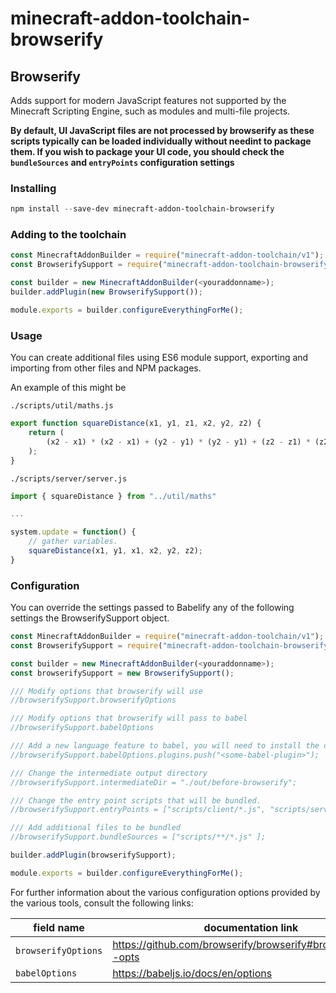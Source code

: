 # minecraft-addon-toolchain-browserify

## Browserify

Adds support for modern JavaScript features not supported by the Minecraft Scripting Engine, such as modules and multi-file projects.

**By default, UI JavaScript files are not processed by browserify as these scripts typically can be loaded individually without needint to package them. If you wish to package your UI code, you should check the `bundleSources` and `entryPoints` configuration settings**

### Installing

```powershell
npm install --save-dev minecraft-addon-toolchain-browserify
```

### Adding to the toolchain

```javascript
const MinecraftAddonBuilder = require("minecraft-addon-toolchain/v1");
const BrowserifySupport = require("minecraft-addon-toolchain-browserify");

const builder = new MinecraftAddonBuilder(<youraddonname>);
builder.addPlugin(new BrowserifySupport());

module.exports = builder.configureEverythingForMe();
```

### Usage

You can create additional files using ES6 module support, exporting and importing from other files and NPM packages.

An example of this might be

`./scripts/util/maths.js`

```javascript
export function squareDistance(x1, y1, z1, x2, y2, z2) {
    return (
        (x2 - x1) * (x2 - x1) + (y2 - y1) * (y2 - y1) + (z2 - z1) * (z2 - z1)
    );
}
```

`./scripts/server/server.js`

```javascript
import { squareDistance } from "../util/maths"

...

system.update = function() {
    // gather variables.
    squareDistance(x1, y1, x1, x2, y2, z2);
}
```

### Configuration

You can override the settings passed to Babelify any of the following settings the BrowserifySupport object.

```javascript
const MinecraftAddonBuilder = require("minecraft-addon-toolchain/v1");
const BrowserifySupport = require("minecraft-addon-toolchain-browserify");

const builder = new MinecraftAddonBuilder(<youraddonname>);
const browserifySupport = new BrowserifySupport();

/// Modify options that browserify will use
//browserifySupport.browserifyOptions

/// Modify options that browserify will pass to babel
//browserifySupport.babelOptions

/// Add a new language feature to babel, you will need to install the corresponding babel plugin via npm:
//browserifySupport.babelOptions.plugins.push("<some-babel-plugin>");

/// Change the intermediate output directory
//browserifySupport.intermediateDir = "./out/before-browserify";

/// Change the entry point scripts that will be bundled.
//browserifySupport.entryPoints = ["scripts/client/*.js", "scripts/server/*.js"];

/// Add additional files to be bundled
//browserifySupport.bundleSources = ["scripts/**/*.js" ];

builder.addPlugin(browserifySupport);

module.exports = builder.configureEverythingForMe();
```

For further information about the various configuration options provided by the various tools, consult the following links:

| field name          | documentation link                                             |
| ------------------- | -------------------------------------------------------------- |
| `browserifyOptions` | https://github.com/browserify/browserify#browserifyfiles--opts |
| `babelOptions`      | https://babeljs.io/docs/en/options                             |
